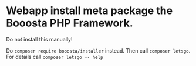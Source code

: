 # Webapp install meta package the Booosta PHP Framework. 

Do not install this manually! 

Do `composer require booosta/installer` instead. Then call `composer letsgo`. For details call `composer letsgo -- help`
